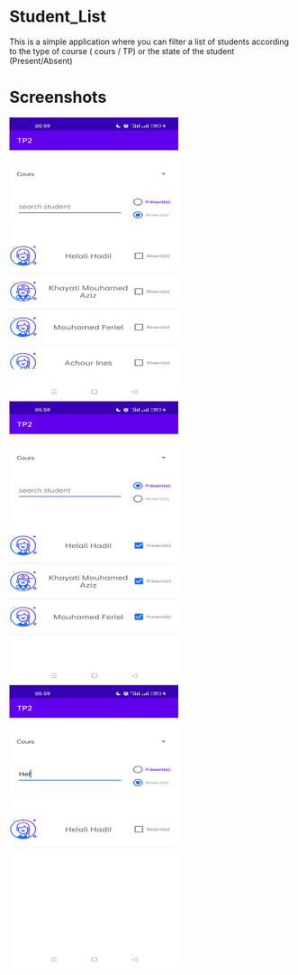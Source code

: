 # Student_List
This is a simple application where you can filter a list of students according to the type of course ( cours / TP) or the state of the student (Present/Absent)
# Screenshots
<p float="left">
<img  src="./ScreenShot1.jpg" width=300 height=500 >
<img  src="./ScreenShot2.jpg" width=300 height=500 >
<img  src="./ScreenShot3.jpg" width=300 height=500 >
</p>
